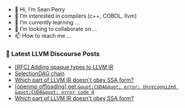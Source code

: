 - 👋 Hi, I’m Sean Perry
- 👀 I’m interested in compilers (c++, COBOL, llvm)
- 🌱 I’m currently learning ...
- 💞️ I’m looking to collaborate on ...
- 📫 How to reach me ...

<!---
s66perry/s66perry is a ✨ special ✨ repository because its `README.md` (this file) appears on your GitHub profile.
You can click the Preview link to take a look at your changes.
--->
### 📕 Latest LLVM Discourse Posts

<!-- DISCOURSE-LLVM:START -->
- [[RFC] Adding opaque types to LLVM IR](https://discourse.llvm.org/t/rfc-adding-opaque-types-to-llvm-ir/65326#post_20)
- [SelectionDAG chain](https://discourse.llvm.org/t/selectiondag-chain/77579#post_1)
- [Which part of LLVM IR doesn&#39;t obey SSA form?](https://discourse.llvm.org/t/which-part-of-llvm-ir-doesnt-obey-ssa-form/77574#post_2)
- [[openmp offloading] get `&quot;CUDA&quot; error: Unrecognized &quot;CUDA&quot; error code 4`](https://discourse.llvm.org/t/openmp-offloading-get-cuda-error-unrecognized-cuda-error-code-4/77562#post_9)
- [Which part of LLVM IR doesn&#39;t obey SSA form?](https://discourse.llvm.org/t/which-part-of-llvm-ir-doesnt-obey-ssa-form/77574#post_1)
<!-- DISCOURSE-LLVM:END -->
